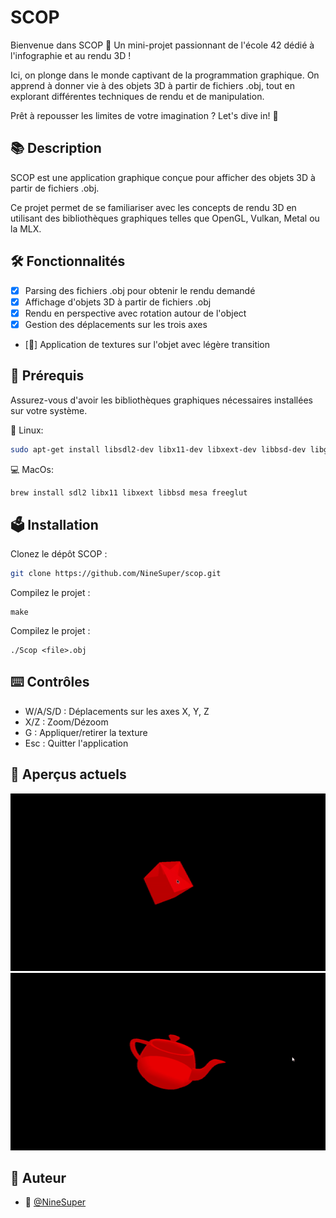 # SCOP


Bienvenue dans SCOP 👾 Un mini-projet passionnant de l'école 42 dédié à l'infographie et au rendu 3D !

Ici, on plonge dans le monde captivant de la programmation graphique. On apprend à donner vie à des objets 3D à partir de fichiers .obj, tout en explorant différentes techniques de rendu et de manipulation.

Prêt à repousser les limites de votre imagination ? Let's dive in! 🚀

## 📚 Description

SCOP est une application graphique conçue pour afficher des objets 3D à partir de fichiers .obj.

Ce projet permet de se familiariser avec les concepts de rendu 3D en utilisant des bibliothèques graphiques telles que OpenGL, Vulkan, Metal ou la MLX.

## 🛠️ Fonctionnalités

- [x] Parsing des fichiers .obj pour obtenir le rendu demandé
- [x] Affichage d'objets 3D à partir de fichiers .obj
- [x] Rendu en perspective avec rotation autour de l'object
- [x] Gestion des déplacements sur les trois axes
- [🚧] Application de textures sur l'objet avec légère transition

## 🔧 Prérequis

Assurez-vous d'avoir les bibliothèques graphiques nécessaires installées sur votre système.

🐧 Linux:
```bash
sudo apt-get install libsdl2-dev libx11-dev libxext-dev libbsd-dev libgl1-mesa-dev mesa-common-dev freeglut3-dev
```
💻 MacOs:
```bash
brew install sdl2 libx11 libxext libbsd mesa freeglut
```

## 🗳️ Installation

Clonez le dépôt SCOP :
```bash
git clone https://github.com/NineSuper/scop.git
```

Compilez le projet :
```
make
```

Compilez le projet :
```
./Scop <file>.obj
```

## ⌨️ Contrôles
- W/A/S/D : Déplacements sur les axes X, Y, Z
- X/Z : Zoom/Dézoom
- G : Appliquer/retirer la texture
- Esc : Quitter l'application

## 👀 Aperçus actuels

![cube](./gif/Cube.gif)
![teapot](./gif/teapot.gif)

## 📝 Auteur

- 🎫 [@NineSuper](https://www.github.com/NineSuper)
